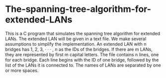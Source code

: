 # The-spanning-tree-algorithm-for-extended-LANs

This is a C program that simulates the spanning tree algorithm for extended LANs. The extended LAN will be given in a text file. We make several assumptions to simplify the implementation. An extended LAN with n bridges has 1, 2, 3, · · · , n as the IDs of the bridges. If there are m LANs, they are represented by first m capital letters. The file contains n lines, one for each bridge. Each line begins with the ID of one bridge, followed by the list of the LANs it is connected to. The names of LANs are separated by one or more spaces.
